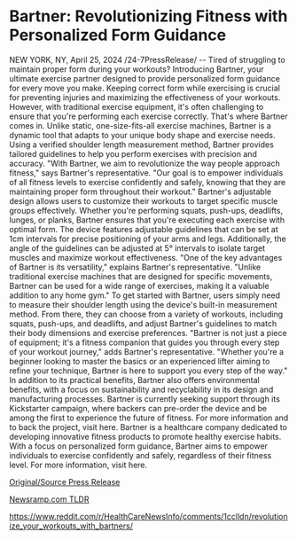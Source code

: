 # Bartner: Revolutionizing Fitness with Personalized Form Guidance

NEW YORK, NY, April 25, 2024 /24-7PressRelease/ -- Tired of struggling to maintain proper form during your workouts? Introducing Bartner, your ultimate exercise partner designed to provide personalized form guidance for every move you make.  Keeping correct form while exercising is crucial for preventing injuries and maximizing the effectiveness of your workouts. However, with traditional exercise equipment, it's often challenging to ensure that you're performing each exercise correctly. That's where Bartner comes in.  Unlike static, one-size-fits-all exercise machines, Bartner is a dynamic tool that adapts to your unique body shape and exercise needs. Using a verified shoulder length measurement method, Bartner provides tailored guidelines to help you perform exercises with precision and accuracy.  "With Bartner, we aim to revolutionize the way people approach fitness," says Bartner's representative. "Our goal is to empower individuals of all fitness levels to exercise confidently and safely, knowing that they are maintaining proper form throughout their workout."  Bartner's adjustable design allows users to customize their workouts to target specific muscle groups effectively. Whether you're performing squats, push-ups, deadlifts, lunges, or planks, Bartner ensures that you're executing each exercise with optimal form.  The device features adjustable guidelines that can be set at 1cm intervals for precise positioning of your arms and legs. Additionally, the angle of the guidelines can be adjusted at 5° intervals to isolate target muscles and maximize workout effectiveness.  "One of the key advantages of Bartner is its versatility," explains Bartner's representative. "Unlike traditional exercise machines that are designed for specific movements, Bartner can be used for a wide range of exercises, making it a valuable addition to any home gym."  To get started with Bartner, users simply need to measure their shoulder length using the device's built-in measurement method. From there, they can choose from a variety of workouts, including squats, push-ups, and deadlifts, and adjust Bartner's guidelines to match their body dimensions and exercise preferences.  "Bartner is not just a piece of equipment; it's a fitness companion that guides you through every step of your workout journey," adds Bartner's representative. "Whether you're a beginner looking to master the basics or an experienced lifter aiming to refine your technique, Bartner is here to support you every step of the way."  In addition to its practical benefits, Bartner also offers environmental benefits, with a focus on sustainability and recyclability in its design and manufacturing processes.  Bartner is currently seeking support through its Kickstarter campaign, where backers can pre-order the device and be among the first to experience the future of fitness. For more information and to back the project, visit here.  Bartner is a healthcare company dedicated to developing innovative fitness products to promote healthy exercise habits. With a focus on personalized form guidance, Bartner aims to empower individuals to exercise confidently and safely, regardless of their fitness level. For more information, visit here. 

[Original/Source Press Release](https://www.24-7pressrelease.com/press-release/510313/bartner-revolutionizing-fitness-with-personalized-form-guidance)
                    

[Newsramp.com TLDR](None) 

https://www.reddit.com/r/HealthCareNewsInfo/comments/1cclldn/revolutionize_your_workouts_with_bartners/
